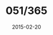 ---
title:  "051/365"
date:   2015-02-20
thumbnail-path: "thumbnails/thumbnail-51.jpg"
full-path: "full-size/full-size-51.jpg"
short-description: ""
---